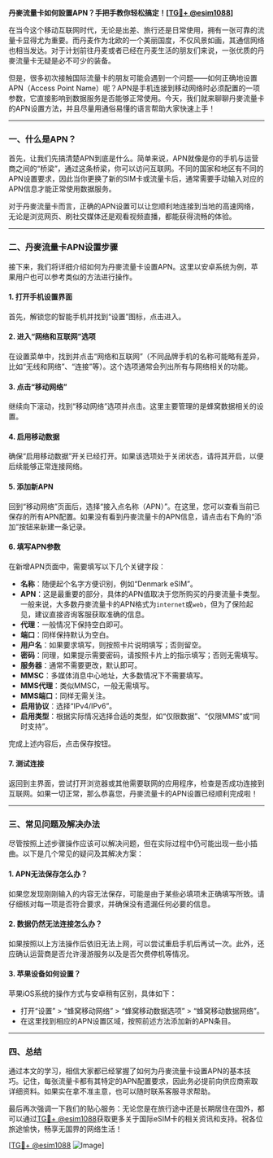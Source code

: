 **丹麥流量卡如何設置APN？手把手教你轻松搞定！[[TG💪+ @esim1088](https://t.me/s/esim1088)]**

在当今这个移动互联网时代，无论是出差、旅行还是日常使用，拥有一张可靠的流量卡显得尤为重要。而丹麦作为北欧的一个美丽国度，不仅风景如画，其通信网络也相当发达。对于计划前往丹麦或者已经在丹麦生活的朋友们来说，一张优质的丹麥流量卡无疑是必不可少的装备。

但是，很多初次接触国际流量卡的朋友可能会遇到一个问题——如何正确地设置APN（Access Point Name）呢？APN是手机连接到移动网络时必须配置的一项参数，它直接影响到数据服务是否能够正常使用。今天，我们就来聊聊丹麥流量卡的APN设置方法，并且尽量用通俗易懂的语言帮助大家快速上手！

---

### 一、什么是APN？

首先，让我们先搞清楚APN到底是什么。简单来说，APN就像是你的手机与运营商之间的“桥梁”，通过这条桥梁，你可以访问互联网。不同的国家和地区有不同的APN设置要求，因此当你更换了新的SIM卡或流量卡后，通常需要手动输入对应的APN信息才能正常使用数据服务。

对于丹麥流量卡而言，正确的APN设置可以让您顺利地连接到当地的高速网络，无论是浏览网页、刷社交媒体还是观看视频直播，都能获得流畅的体验。

---

### 二、丹麥流量卡APN设置步骤

接下来，我们将详细介绍如何为丹麥流量卡设置APN。这里以安卓系统为例，苹果用户也可以参考类似的方法进行操作。

#### 1. 打开手机设置界面
首先，解锁您的智能手机并找到“设置”图标，点击进入。

#### 2. 进入“网络和互联网”选项
在设置菜单中，找到并点击“网络和互联网”（不同品牌手机的名称可能略有差异，比如“无线和网络”、“连接”等）。这个选项通常会列出所有与网络相关的功能。

#### 3. 点击“移动网络”
继续向下滚动，找到“移动网络”选项并点击。这里主要管理的是蜂窝数据相关的设置。

#### 4. 启用移动数据
确保“启用移动数据”开关已经打开。如果该选项处于关闭状态，请将其开启，以便后续能够正常连接网络。

#### 5. 添加新APN
回到“移动网络”页面后，选择“接入点名称（APN）”。在这里，您可以查看当前已保存的所有APN配置。如果没有看到丹麥流量卡的APN信息，请点击右下角的“添加”按钮来新建一条记录。

#### 6. 填写APN参数
在新增APN页面中，需要填写以下几个关键字段：

- **名称**：随便起个名字方便识别，例如“Denmark eSIM”。
- **APN**：这是最重要的部分，具体的APN值取决于您所购买的丹麥流量卡类型。一般来说，大多数丹麥流量卡的APN格式为`internet`或`web`，但为了保险起见，建议直接咨询客服获取准确的信息。
- **代理**：一般情况下保持空白即可。
- **端口**：同样保持默认为空白。
- **用户名**：如果要求填写，则按照卡片说明填写；否则留空。
- **密码**：同理，如果提示需要密码，请按照卡片上的指示填写；否则无需填写。
- **服务器**：通常不需要更改，默认即可。
- **MMSC**：多媒体消息中心地址，大多数情况下不需要填写。
- **MMS代理**：类似MMSC，一般无需填写。
- **MMS端口**：同样无需关注。
- **启用协议**：选择“IPv4/IPv6”。
- **启用类型**：根据实际情况选择合适的类型，如“仅限数据”、“仅限MMS”或“同时支持”。

完成上述内容后，点击保存按钮。

#### 7. 测试连接
返回到主界面，尝试打开浏览器或其他需要联网的应用程序，检查是否成功连接到互联网。如果一切正常，那么恭喜您，丹麥流量卡的APN设置已经顺利完成啦！

---

### 三、常见问题及解决办法

尽管按照上述步骤操作应该可以解决问题，但在实际过程中仍可能出现一些小插曲。以下是几个常见的疑问及其解决方案：

#### 1. APN无法保存怎么办？
如果您发现刚刚输入的内容无法保存，可能是由于某些必填项未正确填写所致。请仔细核对每一项是否符合要求，并确保没有遗漏任何必要的信息。

#### 2. 数据仍然无法连接怎么办？
如果按照以上方法操作后依旧无法上网，可以尝试重启手机后再试一次。此外，还应确认运营商是否允许漫游服务以及是否欠费停机等情况。

#### 3. 苹果设备如何设置？
苹果iOS系统的操作方式与安卓稍有区别，具体如下：
   - 打开“设置” > “蜂窝移动网络” > “蜂窝移动数据选项” > “蜂窝移动数据网络”。
   - 在这里找到相应的APN设置区域，按照前述方法添加新的APN条目。

---

### 四、总结

通过本文的学习，相信大家都已经掌握了如何为丹麥流量卡设置APN的基本技巧。记住，每张流量卡都有其特定的APN配置要求，因此务必提前向供应商索取详细资料。如果实在拿不准主意，也可以随时联系客服寻求帮助。

最后再次强调一下我们的贴心服务：无论您是在旅行途中还是长期居住在国外，都可以通过[TG💪+ @esim1088](https://t.me/s/esim1088)获取更多关于国际eSIM卡的相关资讯和支持。祝各位旅途愉快，畅享无国界的网络生活！

[[TG💪+ @esim1088](https://t.me/s/esim1088) ![Image](https://i.postimg.cc/4NQfJmqS/Snipaste-2025-05-13-00-14-12.png)]